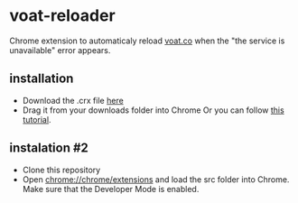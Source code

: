 # voat-reloader
Chrome extension to automaticaly reload [voat.co](https://voat.co) when the "the service is unavailable" error appears.

## installation
- Download the .crx file [here](https://github.com/antedeguemon/voat-reloader/blob/master/bin/voat.crx?raw=true)
- Drag it from your downloads folder into Chrome
Or you can follow [this tutorial](http://www.howtogeek.com/120743/how-to-install-extensions-from-outside-the-chrome-web-store/).

## instalation #2
- Clone this repository
- Open [chrome://chrome/extensions](chrome://chrome/extensions) and load the src folder into Chrome. Make sure that the Developer Mode is enabled.
